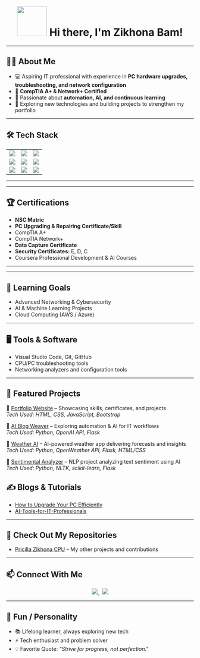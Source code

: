<!-- Mobile-Friendly GitHub Profile README for Zikhona Bam -->

<h1 align="center">
  <img src="https://em-content.zobj.net/thumbs/240/apple/354/waving-hand_1f44b.png" width="80"/>
  Hi there, I'm Zikhona Bam!
</h1>

---

## 👩‍💻 About Me
- 💻 Aspiring IT professional with experience in **PC hardware upgrades, troubleshooting, and network configuration**  
- 📜 **CompTIA A+ & Network+ Certified**  
- 🤖 Passionate about **automation, AI, and continuous learning**  
- 🚀 Exploring new technologies and building projects to strengthen my portfolio  

---

## 🛠️ Tech Stack
<table>
<tr>
<td><img src="https://img.shields.io/badge/Hardware%20Upgrades-000000?style=for-the-badge&logo=windows&logoColor=white" /></td>
<td><img src="https://img.shields.io/badge/Troubleshooting-0078D4?style=for-the-badge&logo=windows-terminal&logoColor=white" /></td>
<td><img src="https://img.shields.io/badge/Networking-00C7B7?style=for-the-badge&logo=cisco&logoColor=white" /></td>
</tr>
<tr>
<td><img src="https://img.shields.io/badge/CompTIA%20A+%20%26%20Network-E01E5A?style=for-the-badge&logo=comptia&logoColor=white" /></td>
<td><img src="https://img.shields.io/badge/AI%20Tools-8A2BE2?style=for-the-badge&logo=openai&logoColor=white" /></td>
<td><img src="https://img.shields.io/badge/Excel-217346?style=for-the-badge&logo=microsoft-excel&logoColor=white" /></td>
</tr>
<tr>
<td><img src="https://img.shields.io/badge/Word-2B579A?style=for-the-badge&logo=microsoft-word&logoColor=white" /></td>
<td><img src="https://img.shields.io/badge/PowerPoint-B7472A?style=for-the-badge&logo=microsoft-powerpoint&logoColor=white" /></td>
<td><img src="https://img.shields.io/badge/Continuous%20Learning-FF6F00?style=for-the-badge&logo=coursera&logoColor=white" /></td>
</tr>
</table>

---

---

## 🏆 Certifications
- **NSC Matric**
-  **PC Upgrading & Repairing Certificate/Skill**
- CompTIA A+  
- CompTIA Network+ 
- **Data Capture Certificate**
-  **Security Certificates:** E, D, C  
- Coursera Professional Development & AI Courses  
 
---
---

## 🎯 Learning Goals
- Advanced Networking & Cybersecurity  
- AI & Machine Learning Projects  
- Cloud Computing (AWS / Azure)  

---

## 🖥️ Tools & Software
- Visual Studio Code, Git, GitHub  
- CPU/PC troubleshooting tools  
- Networking analyzers and configuration tools  

---

## 📂 Featured Projects
🔹 [Portfolio Website](#) – Showcasing skills, certificates, and projects  
*Tech Used: HTML, CSS, JavaScript, Bootstrap*  

🔹 [AI Blog Weaver](#) – Exploring automation & AI for IT workflows  
*Tech Used: Python, OpenAI API, Flask*  

🔹 [Weather AI](#) – AI-powered weather app delivering forecasts and insights  
*Tech Used: Python, OpenWeather API, Flask, HTML/CSS*  

🔹 [Sentimental Analyzer](#) – NLP project analyzing text sentiment using AI  
*Tech Used: Python, NLTK, scikit-learn, Flask* 

## ✍️ Blogs & Tutorials
- [How to Upgrade Your PC Efficiently](#)  
- [AI-Tools-for-IT-Professionals](#)  


---

## 🔗 Check Out My Repositories
- [Pricilla Zikhona CPU](https://github.com/pricillazikhona-cpu) – My other projects and contributions  

---

## 📫 Connect With Me
<p align="center">
  <a href="https://www.linkedin.com/in/zikhona-pricilla-bam" target="_blank">
    <img src="https://img.shields.io/badge/LinkedIn-blue?logo=linkedin&logoColor=white" />
  </a>
  &nbsp;
  <a href="mailto:pricillazikhona@gmail.com">
    <img src="https://img.shields.io/badge/Email-red?logo=gmail&logoColor=white" />
  </a>
</p>

---

## 🎯 Fun / Personality
- 📚 Lifelong learner, always exploring new tech  
- ⚡ Tech enthusiast and problem solver  
- 💡 Favorite Quote: *"Strive for progress, not perfection."*  
